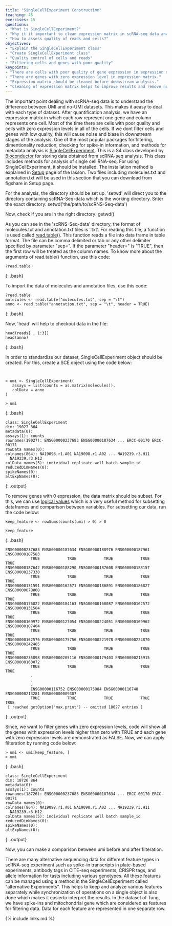 ```yaml
---
title: "SingleCellExperiment Construction"
teaching: 45
exercises: 15
questions:
- "What is SingleCellExperiment?"
- "Why it it important to clean expression matrix in scRNA-seq data analysis?"
- "How to assess quality of reads and cells?"
objectives:
- "Explain the SingleCellExperiment class"
- "Create SingleCellExperiment class"
- "Quality control of cells and reads"
- "Filtering cells and genes with poor quality"
keypoints:
- "There are cells with poor quality of gene expression in expression dataset."
- "There are genes with zero expression level in expression matrix."
- "Expression matrix should be cleaned before downstream analysis."
- "Cleaning of expression matrix helps to improve results and remove noises and bias during the analysis."
---
```


The important point dealing with scRNA-seq data is to understand the difference between UMI and no-UMI datasets. This makes it aeasy to deal with each type of dataset.
After quantification analysis, we have an expression matrix in which each row represent one gene and column represents one cell.
Most of the time there are cells with poor quality and cells with zero expression levels in all of the cells.
If we dont filter cells and genes with low quality, this will cause noise and biase in downstream stages of the analysis.
One of the most popular packages for filtering, dimentionality reduction, checking for spike-in information, and methods for metadata analysis is
<a href="https://bioconductor.org/packages/release/bioc/html/SingleCellExperiment.html">SingleCellExperiment</a>.
This is a S4 class developed by <a href="https://www.bioconductor.org/">Bioconductor</a> for storing data obtained from scRNA-seq analysis.
This class includes methods for analysis of single cell RNA-seq. For using SingleCellExperiment, it should be installed. The installation method is explained in
<a href="https://carpentries-incubator.github.io/scrna-seq-analysis/setup.html">Setup</a> page of the lasson.
Two files including molecules.txt and annotation.txt will be used in this section that you can download from figshare in Setup page.

For the analysis, the directory should be set up. 'setwd' will direct you to the directory containing scRNA-Seq-data which is the working directory.
Snter the exact directory:
setwd('the/path/to/scRNS-Seq-data')

Now, check if you are in the right directory:
getwd()

As you can see in the 'scRNS-Seq-data' directory, the format of molecules.txt and annotation.txt files is '.txt'.
For reading this file, a function is used called  <a href="https://www.rdocumentation.org/packages/utils/versions/3.6.2/topics/read.table">read.table()</a>. This function reads a file into data frame in table format. The file can be comma delimited or tab or any other delimiter specified by parameter "sep=". If the parameter "header=" is "TRUE", then the first row will be treated as the column names. To know more about the arguments of read.table() function, use this code:
 ~~~
?read.table
~~~
{: .bash}

To import the data of molecules and annotation files, use this code:
 ~~~
?read.table
molecules <- read.table("molecules.txt", sep = "\t")
anno <- read.table("annotation.txt", sep = "\t", header = TRUE)
~~~
{: .bash}

Now, 'head' will help to checkout data in the file:
 ~~~
head(reads[ , 1:3])
head(anno)
~~~
{: .bash}

In order to standardize our dataset, SingleCellExperiment object should be created.
For this, create a SCE object using the code below:

 ~~~
 
 
> umi <- SingleCellExperiment(
    assays = list(counts = as.matrix(molecules)), 
    colData = anno
)

> umi
~~~
{: .bash}

~~~
class: SingleCellExperiment 
dim: 19027 864 
metadata(0):
assays(1): counts
rownames(19027): ENSG00000237683 ENSG00000187634 ... ERCC-00170 ERCC-00171
rowData names(0):
colnames(864): NA19098.r1.A01 NA19098.r1.A02 ... NA19239.r3.H11
  NA19239.r3.H12
colData names(5): individual replicate well batch sample_id
reducedDimNames(0):
spikeNames(0):
altExpNames(0):
~~~
{: .output}

To remove genes with 0 expression, the data matrix should be subset. For this, we can use <a href="http://www.r-tutor.com/r-introduction/basic-data-types/logical">logical values</a> which is a very useful method for subsetting dataframes and comparison between variables. For subsetting our data, run the code below:

~~~
keep_feature <- rowSums(counts(umi) > 0) > 0

keep_feature
~~~
{: .bash}

~~~
ENSG00000237683 ENSG00000187634 ENSG00000188976 ENSG00000187961 ENSG00000187583 
           TRUE            TRUE            TRUE            TRUE            TRUE 
ENSG00000187642 ENSG00000188290 ENSG00000187608 ENSG00000188157 ENSG00000237330 
           TRUE            TRUE            TRUE            TRUE            TRUE 
ENSG00000131591 ENSG00000162571 ENSG00000186891 ENSG00000186827 ENSG00000078808 
           TRUE            TRUE            TRUE            TRUE            TRUE 
ENSG00000176022 ENSG00000184163 ENSG00000160087 ENSG00000162572 ENSG00000131584 
           TRUE            TRUE            TRUE            TRUE            TRUE 
ENSG00000169972 ENSG00000127054 ENSG00000224051 ENSG00000169962 ENSG00000107404 
           TRUE            TRUE            TRUE            TRUE            TRUE 
ENSG00000162576 ENSG00000175756 ENSG00000221978 ENSG00000224870 ENSG00000242485 
           TRUE            TRUE            TRUE            TRUE            TRUE 
ENSG00000235098 ENSG00000205116 ENSG00000179403 ENSG00000215915 ENSG00000160072 
           TRUE            TRUE            TRUE            TRUE            TRUE 
           .
           .
           .
           ENSG00000116752 ENSG00000175984 ENSG00000116748 ENSG00000213281 ENSG00000009307 
           TRUE            TRUE            TRUE            TRUE            TRUE 
 [ reached getOption("max.print") -- omitted 18027 entries ]
~~~
{: .output}

 Since, we want to filter genes with zero expression levels, code will show all the genes with expression levels higher than zero with TRUE and each gene with zero expression levels are demonstrated as FALSE. Now, we can apply filteration by running code below:
~~~
> umi <- umi[keep_feature, ]
> umi
~~~
{: .bash}

~~~
class: SingleCellExperiment 
dim: 18726 864 
metadata(0):
assays(1): counts
rownames(18726): ENSG00000237683 ENSG00000187634 ... ERCC-00170 ERCC-00171
rowData names(0):
colnames(864): NA19098.r1.A01 NA19098.r1.A02 ... NA19239.r3.H11
  NA19239.r3.H12
colData names(5): individual replicate well batch sample_id
reducedDimNames(0):
spikeNames(0):
altExpNames(0):
~~~

{: .output}

Now, you can make a comparison between umi before and after filteration.



There are many alternative sequencing data for different feature types in scRNA-seq experiment such as spike-in transcripts in plate-based experiments, antibody tags in CITE-seq experiments, CRISPR tags, and allele information for tasts including various genotypes. All these features can be managed using a method in the SingleCellExperiment called “alternative Experiments”. This helps to keep and analyze various features separately while synchronization of operations on a single object is also done which makes it easierto interpret the results.
In the dataset of Tung, we have spike-ins and mitochondrial gene which are considered as features for filtering data. Data for each feature are represented in one separate row.




{% include links.md %}
